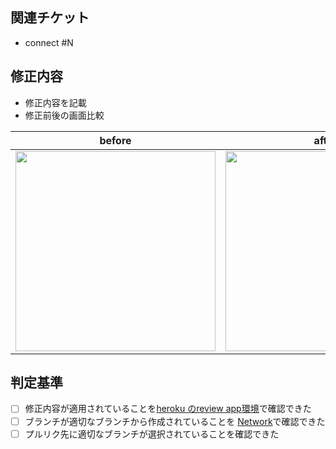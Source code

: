 ## 関連チケット
- connect #N 

## 修正内容
- 修正内容を記載
- 修正前後の画面比較

before | after
---- | ----
<img src="" width="320"/> | <img src="" width="320"/>


## 判定基準
- [ ] 修正内容が適用されていることを[heroku のreview app環境](https://production-git-practice-breakfast-pr-{N}.herokuapp.com)で確認できた
- [ ] ブランチが適切なブランチから作成されていることを [Network](https://github.com/matsuo-y/git-practice-breakfast/network)で確認できた
- [ ] プルリク先に適切なブランチが選択されていることを確認できた
